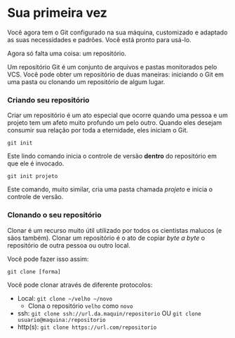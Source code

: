 # Sua primeira vez

Você agora tem o Git configurado na sua máquina, customizado e adaptado as suas necessidades e padrões. Você está pronto para usá-lo.

Agora só falta uma coisa: um repositório.

Um repositório Git é um conjunto de arquivos e pastas monitorados pelo VCS. Você pode obter um repositório de duas maneiras: iniciando o Git em uma pasta ou clonando um repositório de algum lugar.


### Criando seu repositório
Criar um repositório é um ato especial que ocorre quando uma pessoa e um projeto tem um afeto muito profundo um pelo outro. Quando eles desejam consumir sua relação por toda a eternidade, eles iniciam o Git.

`git init`

Este lindo comando inicia o controle de versão **dentro** do repositório em que ele é invocado.

`git init projeto`

Este comando, muito similar, cria uma pasta chamada *projeto* e inicia o controle de versão.

### Clonando o seu repositório
Clonar é um recurso muito útil utilizado por todos os cientistas malucos (e sãos também). Clonar um repositório é o ato de copiar *byte a byte* o repositório de outra pessoa ou outro local.

Você pode fazer isso assim:

`git clone [forma]`

Você pode clonar através de diferente protocolos:

* Local: `git clone ~/velho ~/novo`
  * Clona o repositório `velho` como `novo`
* ssh: `git clone ssh://url.da.maquin/repositorio` OU `git clone usuario@maquina:/repositorio`
* http(s): `git clone https://url.com/repositorio`